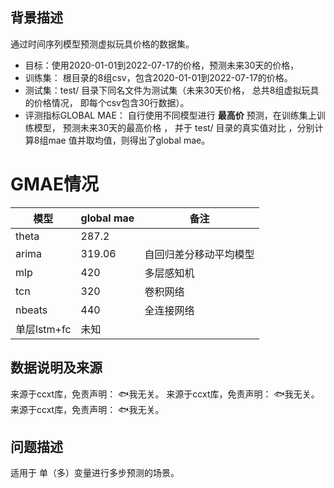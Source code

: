 ## **背景描述**
通过时间序列模型预测虚拟玩具价格的数据集。
- 目标：使用2020-01-01到2022-07-17的价格，预测未来30天的价格，
- 训练集： 根目录的8组csv，包含2020-01-01到2022-07-17的价格。
- 测试集：test/ 目录下同名文件为测试集（未来30天价格， 总共8组虚拟玩具的价格情况， 即每个csv包含30行数据）。
- 评测指标GLOBAL MAE： 自行使用不同模型进行 **最高价** 预测，在训练集上训练模型， 预测未来30天的最高价格 ， 并于 test/ 目录的真实值对比 ，分别计算8组mae 值并取均值，则得出了global mae。

# GMAE情况
| 模型 | global mae | 备注 |
| ---    |   ---          | --- |
| theta| 287.2 | |
| arima | 319.06 | 自回归差分移动平均模型 |
|mlp | 420 | 多层感知机|
| tcn | 320 | 卷积网络 |
| nbeats|440| 全连接网络 |
| 单层lstm+fc | 未知 | |
## **数据说明及来源**
来源于ccxt库，免责声明： 🐟我无关。
来源于ccxt库，免责声明： 🐟我无关。
来源于ccxt库，免责声明： 🐟我无关。

## **问题描述**
适用于 单（多）变量进行多步预测的场景。
